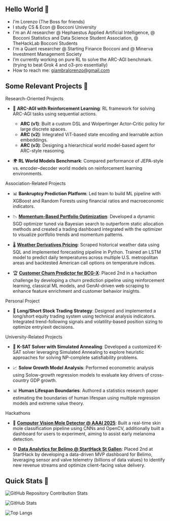 ## Hello World 👋

- I'm Lorenzo (The Boss for friends)
- I study CS & Econ @ Bocconi University
- I'm an AI researcher @ Hephaestus Applied Artificial Intelligence, @ Bocconi Statistics and Data Science Student Association, @ TheHackLab Bocconi Students
- I'm a Quant researcher @ Starting Finance Bocconi and @ Minerva Investment Management Society
- I’m currently working on pure RL to solve the ARC-AGI benchmark. (trying to beat Grok 4 and o3-pro essentially)
- How to reach me: giambralorenzo@gmail.com


## Some Relevant Projects 📌 

Research-Oriented Projects

- 🧩 **ARC-AGI with Reinforcement Learning**: RL framework for solving ARC-AGI tasks using sequential actions.
  - **ARC (v1)**: Built a custom DSL and Wolpertinger Actor-Critic policy for large discrete spaces.
  - **ARC (v2)**: Integrated ViT-based state encoding and learnable action embeddings.
  - **ARC (v3)**: Designing a hierarchical world model-based agent for ARC-style reasoning.

- 🌍 **RL World Models Benchmark**: Compared performance of JEPA-style vs. encoder–decoder world models on reinforcement learning environments.


Association-Related Projects

- 📊 **Bankruptcy Prediction Platform**: Led team to build ML pipeline with XGBoost and Random Forests using financial ratios and macroeconomic indicators.

- 📉 **[Momentum-Based Portfolio Optimization](https://github.com/Lorenzo-Giambra/BSDSA-Stock-Prediction)**: Developed a dynamic SGD optimizer tuned via Bayesian search to outperform static allocation methods and created a trading dashboard integrated with the optimizer to visualize portfolio trends and momentum patterns.

- 🌡️ **[Weather Derivatives Pricing](https://github.com/GianiRanzetti/Minerva---Weather-Derivatives)**: Scraped historical weather data using SQL and implemented forecasting pipeline in Python. Trained an LSTM model to predict daily temperatures across multiple U.S. metropolitan areas and backtested American call options on temperature indices.

- 🏆 **[Customer Churn Predictor for BCG-X](https://github.com/LorenzoGiambra/TheHackLab)**: Placed 2nd in a hackathon challenge by developing a churn prediction pipeline using reinforcement learning, classical ML models, and GenAI-driven web scraping to enhance feature enrichment and customer behavior insights.


Personal Project

- 🏁 **Long/Short Stock Trading Strategy**: Designed and implemented a long/short equity trading system using technical analysis indicators. Integrated trend-following signals and volatility-based position sizing to optimize entry/exit decisions.


University-Related Projects

- 🧩 **K-SAT Solver with Simulated Annealing**: Developed a customized K-SAT solver leveraging Simulated Annealing to explore heuristic approaches for solving NP-complete satisfiability problems.

- 📈 **Solow Growth Model Analysis**: Performed econometric analysis using Solow-growth regression models to evaluate key drivers of cross-country GDP growth.

- 📊 **Human Lifespan Boundaries**: Authored a statistics research paper estimating the boundaries of human lifespan using multiple regression models and extreme value theory.

Hackathons

- 🧠 **[Computer Vision Mole Detector @ AAAI 2025](https://github.com/AAAI-2025-Hackathon/team_44)**: Built a real-time skin mole classification pipeline using CNNs and OpenCV, additionally built a dashboard for users to experiment, aiming to assist early melanoma detection.
  
- ⚙️ **[Data Analytics for Belimo @ StartHack St Gallen](https://github.com/Lorenzo-Giambra/Belimo-Project)**: Placed 2nd at StartHack by developing a data-driven MVP dashboard for Belimo, leveraging sensor and valve telemetry (billions of data values) to identify new revenue streams and optimize client-facing value delivery.

## Quick Stats 🎯

![GitHub Repository Contribution Stats](https://github-contributor-stats.vercel.app/api?username=LorenzoGiambra)

![GitHub Stats](https://github-readme-stats.vercel.app/api?username=LorenzoGiambra&theme=dark&hide_border=false&include_all_commits=true&count_private=true)

![Top Langs](https://github-readme-stats.vercel.app/api/top-langs/?username=LorenzoGiambra&layout=compact&theme=dark&hide_border=false&include_all_commits=true&count_private=true)

